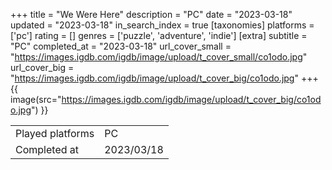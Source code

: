 +++
title = "We Were Here"
description = "PC"
date = "2023-03-18"
updated = "2023-03-18"
in_search_index = true
[taxonomies]
platforms = ['pc']
rating = []
genres = ['puzzle', 'adventure', 'indie']
[extra]
subtitle = "PC"
completed_at = "2023-03-18"
url_cover_small = "https://images.igdb.com/igdb/image/upload/t_cover_small/co1odo.jpg"
url_cover_big = "https://images.igdb.com/igdb/image/upload/t_cover_big/co1odo.jpg"
+++
{{ image(src="https://images.igdb.com/igdb/image/upload/t_cover_big/co1odo.jpg") }}

|              |            |
| ------------ | ---------- |
| Played platforms    | PC |
| Completed at | 2023/03/18 |

